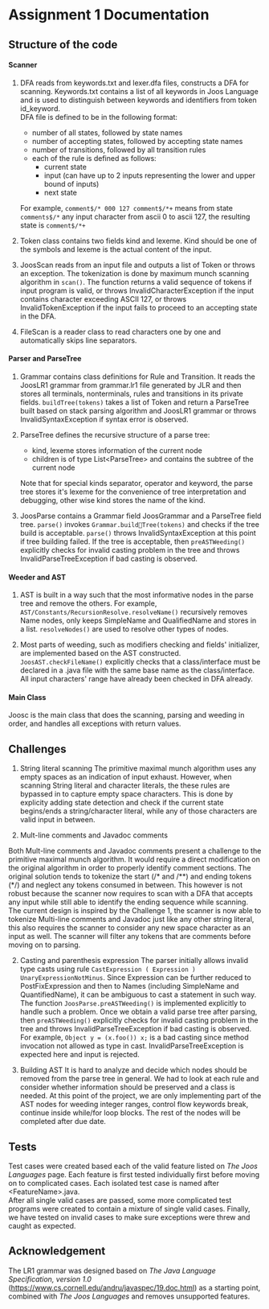 # Assignment 1 Documentation
## Structure of the code
#### Scanner
   1. DFA reads from keywords.txt and lexer.dfa files, constructs a DFA for scanning.
   Keywords.txt contains a list of all keywords in Joos Language and is used to distinguish between keywords and identifiers from token id_keyword.  
   DFA file is defined to be in the following format:
      - number of all states, followed by state names
      - number of accepting states, followed by accepting state names
      - number of transitions, followed by all transition rules
      - each of the rule is defined as follows:
         - current state
         - input (can have up to 2 inputs representing the lower and upper bound of inputs)
         - next state  
  
      For example, `comment$/* 000 127 comment$/*+` means from state `comments$/*` any input character from ascii 0 to ascii 127, the resulting state is `comment$/*+`

   2. Token class contains two fields kind and lexeme. Kind should be one of the symbols and lexeme is the actual content of the input. 

   3. JoosScan reads from an input file and outputs a list of Token or throws an exception. The tokenization is done by maximum munch scanning algorithm in `scan()`. The function returns a valid sequence of tokens if input program is valid, or throws InvalidCharacterException if the input contains character exceeding ASCII 127, or throws InvalidTokenException if the input fails to proceed to an accepting state in the DFA.
   
   4. FileScan is a reader class to read characters one by one and automatically skips line separators.  
    
#### Parser and ParseTree
   1. Grammar contains class definitions for Rule and Transition. It reads the JoosLR1 grammar from grammar.lr1 file generated by JLR and then stores all terminals, nonterminals, rules and transitions in its private fields. `buildTree(tokens)` takes a list of Token and return a ParseTree built based on stack parsing algorithm and JoosLR1 grammar or throws InvalidSyntaxException if syntax error is observed.
   
   2. ParseTree defines the recursive structure of a parse tree:
      - kind, lexeme stores information of the current node
      - children is of type List\<ParseTree> and contains the subtree of the current node  

      Note that for special kinds separator, operator and keyword, the parse tree stores it's lexeme for the convenience of tree interpretation and debugging, other wise kind stores the name of the kind.

   3. JoosParse contains a Grammar field JoosGrammar and a ParseTree field tree. `parse()` invokes `Grammar.buildTree(tokens)` and checks if the tree build is acceptable. `parse()` throws InvalidSyntaxException at this point if tree building failed. If the tree is acceptable, then `preASTWeeding()` explicitly checks for  invalid casting problem in the tree and throws InvalidParseTreeException if bad casting is observed.  

#### Weeder and AST
1. AST is built in a way such that the most informative nodes in the parse tree and remove the others. For example, `AST/Constants/RecursionResolve.resolveName()` recursively removes Name nodes, only keeps SimpleName and QualifiedName and stores in a list. `resolveNodes()` are used to resolve other types of nodes. 
   
2. Most parts of weeding, such as modifiers checking and fields' initializer, are implemented based on the AST constructed. `JoosAST.checkFileName()` explicitly checks that a class/interface must be declared in a .java file with the same base name as the class/interface. All input characters' range have already been checked in DFA already.

#### Main Class
Joosc is the main class that does the scanning, parsing and weeding in order, and handles all exceptions with return values.

## Challenges
1. String literal scanning
  The primitive maximal munch algorithm uses any empty spaces as an indication of input exhaust. However, when scanning String literal and character literals, the these rules are bypassed in to capture empty space characters. This is done by explicity adding state detection and check if the current state begins/ends a string/character literal, while any of those characters are valid input in between. 

2. Mult-line comments and Javadoc comments

  Both Mult-line comments and Javadoc comments present a challenge to the primitive maximal munch algorithm. It would require a direct modification on the original algorithm in order to properly identify comment sections. The original solution tends to tokenize the start (/* and /**) and ending tokens (*/) and neglect any tokens consumed in between. This however is not robust
because the scanner now requires to scan with a DFA that accepts any input while still able to identify the ending sequence while scanning. The current design is inspired by the Challenge 1, the scanner is now able to tokenize Multi-line comments and Javadoc just like any other string literal, this also requires the scanner to consider any new space character as an input as well. The scanner will filter any tokens that are comments before moving on to parsing.
 
2. Casting and parenthesis expression
   The parser initially allows invalid type casts using rule `CastExpression ( Expression ) UnaryExpressionNotMinus`. Since Expression can be further reduced to PostFixExpression and then to Names (including SimpleName and QuantifiedName), it can be ambiguous to cast a statement in such way. The function `JoosParse.preASTWeeding()` is implemented explicitly to handle such a problem. Once we obtain a valid parse tree after parsing, then `preASTWeeding()` explicitly checks for invalid casting problem in the tree and throws InvalidParseTreeException if bad casting is observed.  
   For example, `Object y = (x.foo()) x;` is a bad casting since method invocation not allowed as type in cast. InvalidParseTreeException is expected here and input is rejected.

3. Building AST
   It is hard to analyze and decide which nodes should be removed from the parse tree in general. We had to look at each rule and consider whether information should be preserved and a class is needed. At this point of the project, we are only implementing part of the AST nodes for weeding integer ranges, control flow keywords break, continue inside while/for loop blocks. The rest of the nodes will be completed after due date.


## Tests 
Test cases were created based each of the valid feature listed on *The Joos Languages* page. Each feature is first tested individually first before moving on to complicated cases. Each isolated test case is named after \<FeatureName>.java.   
After all single valid cases are passed, some more complicated test programs were created to contain a mixture of single valid cases. 
Finally, we have tested on invalid cases to make sure exceptions were threw and caught as expected.  

## Acknowledgement
The LR1 grammar was designed based on *The Java Language Specification, version 1.0* (https://www.cs.cornell.edu/andru/javaspec/19.doc.html) as a starting point, combined with *The Joos Languages* and removes unsupported features. 
